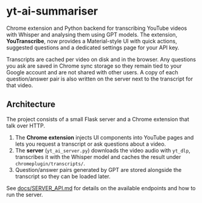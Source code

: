 # yt-ai-summariser

Chrome extension and Python backend for transcribing YouTube videos with Whisper and analysing them using GPT models. The extension, **YouTranscribe**, now provides a Material-style UI with quick actions, suggested questions and a dedicated settings page for your API key.

Transcripts are cached per video on disk and in the browser. Any questions you ask are saved in Chrome sync storage so they remain tied to your Google account and are not shared with other users. A copy of each question/answer pair is also written on the server next to the transcript for that video.

## Architecture

The project consists of a small Flask server and a Chrome extension that talk over HTTP.

1. The **Chrome extension** injects UI components into YouTube pages and lets you request a transcript or ask questions about a video.
2. The **server** (`yt_ai_server.py`) downloads the video audio with `yt_dlp`, transcribes it with the Whisper model and caches the result under `chromeplugin/transcripts/`.
3. Question/answer pairs generated by GPT are stored alongside the transcript so they can be loaded later.

See [docs/SERVER_API.md](docs/SERVER_API.md) for details on the available endpoints and how to run the server.

